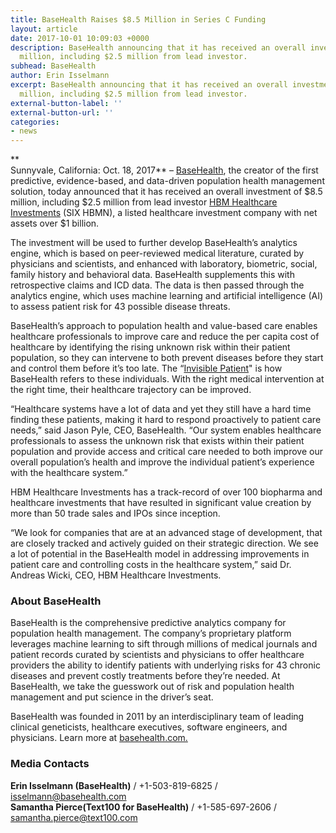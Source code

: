 ```yaml
---
title: BaseHealth Raises $8.5 Million in Series C Funding
layout: article
date: 2017-10-01 10:09:03 +0000
description: BaseHealth announcing that it has received an overall investment of $8.5
  million, including $2.5 million from lead investor.
subhead: BaseHealth
author: Erin Isselmann
excerpt: BaseHealth announcing that it has received an overall investment of $8.5
  million, including $2.5 million from lead investor.
external-button-label: ''
external-button-url: ''
categories:
- news
---
```

**  
Sunnyvale, California: Oct. 18, 2017** – [BaseHealth](http://www.basehealth.com/), the creator of the first predictive, evidence-based, and data-driven population health management solution, today announced that it has received an overall investment of $8.5 million, including $2.5 million from lead investor [HBM Healthcare Investments](http://www.basehealth.com/posts/www.hbmhealthcare.com/en/unternehmen/profil.php) (SIX HBMN), a listed healthcare investment company with net assets over $1 billion.

The investment will be used to further develop BaseHealth’s analytics engine, which is based on peer-reviewed medical literature, curated by physicians and scientists, and enhanced with laboratory, biometric, social, family history and behavioral data. BaseHealth supplements this with retrospective claims and ICD data. The data is then passed through the analytics engine, which uses machine learning and artificial intelligence (AI) to assess patient risk for 43 possible disease threats.

BaseHealth’s approach to population health and value-based care enables healthcare professionals to improve care and reduce the per capita cost of healthcare by identifying the rising unknown risk within their patient population, so they can intervene to both prevent diseases before they start and control them before it’s too late. The “[Invisible Patient](https://medium.com/@basehealth/finding-the-invisible-patient-21c19e384cdc)" is how BaseHealth refers to these individuals. With the right medical intervention at the right time, their healthcare trajectory can be improved.

“Healthcare systems have a lot of data and yet they still have a hard time finding these patients, making it hard to respond proactively to patient care needs,” said Jason Pyle, CEO, BaseHealth. “Our system enables healthcare professionals to assess the unknown risk that exists within their patient population and provide access and critical care needed to both improve our overall population’s health and improve the individual patient’s experience with the healthcare system.”

HBM Healthcare Investments has a track-record of over 100 biopharma and healthcare investments that have resulted in significant value creation by more than 50 trade sales and IPOs since inception.

“We look for companies that are at an advanced stage of development, that are closely tracked and actively guided on their strategic direction. We see a lot of potential in the BaseHealth model in addressing improvements in patient care and controlling costs in the healthcare system,” said Dr. Andreas Wicki, CEO, HBM Healthcare Investments.

### **About BaseHealth**

BaseHealth is the comprehensive predictive analytics company for population health management. The company’s proprietary platform leverages machine learning to sift through millions of medical journals and patient records curated by scientists and physicians to offer healthcare providers the ability to identify patients with underlying risks for 43 chronic diseases and prevent costly treatments before they’re needed. At BaseHealth, we take the guesswork out of risk and population health management and put science in the driver’s seat.

BaseHealth was founded in 2011 by an interdisciplinary team of leading clinical geneticists, healthcare executives, software engineers, and physicians. Learn more at [basehealth.com.](http://www.basehealth.com/)

### Media Contacts

**Erin Isselmann (BaseHealth)** / +1-503-819-6825 / isselmann@basehealth.com   
**Samantha Pierce(Text100 for BaseHealth)** / +1-585-697-2606 / samantha.pierce@text100.com